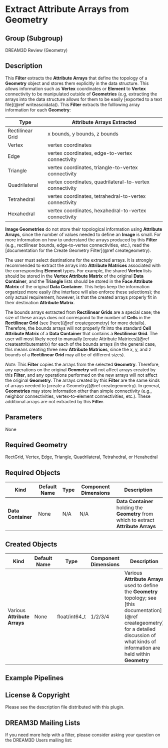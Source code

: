 # Extract Attribute Arrays from Geometry  #


## Group (Subgroup) ##

DREAM3D Review (Geometry)

## Description ##

This **Filter** extracts the **Attribute Arrays** that define the topology of a **Geometry** object and stores them explicitly in the data structure.  This allows information such as **Vertex** coordinates or **Element** to **Vertex** connectivity to be manipulated outside of **Geometries** (e.g, extracting the arrays into the data structure allows for them to be easily [exported to a text file](@ref writeasciidata)).  This **Filter** extracts the folllowing array information for each **Geometry**:

| Type             | Attribute Arrays Extracted |
|------------------|--------------------|
| Rectilinear Grid | x bounds, y bounds, z bounds |
| Vertex | vertex coordinates | 
| Edge | vertex coordinates, edge-to-vertex connectivity | 
| Triangle | vertex coordinates, triangle-to-vertex connectivity |
| Quadrilateral | vertex coordinates, quadrilateral-to-vertex connectivity |
| Tetrahedral | vertex coordinates, tetrahedral-to-vertex connectivity |
| Hexahedral | vertex coordinates, hexahedral-to-vertex connectivity |

**Image Geometries** do not store their topological information using **Attribute Arrays**, since the number of values needed to define an **Image** is small.  For more information on how to understand the arrays produced by this **Filter** (e.g., rectilinear bounds, edge-to-vertex connectivities, etc.), read the [documentation for the Create Geometry Filter](@ref creategeometry).

The user must select destinations for the extracted arrays.  It is strongly recommended to extract the arrays into **Attribute Matrices** associated with the corresponding **Element** types.  For example, the shared **Vertex** lists should be stored in the **Vertex Attribute Matrix** of the original **Data Container**, and the **Triangle** lists should be stored in the **Face Attribute Matrix** of the original **Data Container**.  This helps keep the information organized more easily (the interface will also enforce these selections); the only actual requirement, however, is that the created arrays properly fit in their destination **Attribute Matrix**. 

The bounds arrays extracted from **Rectilinear Grids** are a special case; the size of these arrays does not correspond to the number of **Cells** in the **Rectilinear Grid** (see [here](@ref creategeometry) for more details).  Therefore, the bounds arrays will not properly fit into the standard **Cell Attribute Matrix** of a **Data Container** that contains a **Rectilinear Grid**.  The user will most likely need to manually [create Attribute Matrices](@ref createattributematrix) for each of the bounds arrays (in the general case, this means creating three new **Attribute Matrices**, since the x, y, and z bounds of a **Rectilinear Grid** may all be of different sizes).  

_Note:_ This **Filter** copies the arrays from the selected **Geometry**.  Therefore, any operations on the original **Geometry** will not affect arrays created by this **Filter**, and any operations performed on the new arrays will not affect the original **Geometry**.  The arrays created by this **Filter** are the same kinds of arrays needed to [create a Geometry](@ref creategeometry).  In general, **Geometries** may store information other than simple connectivity (e.g., neighbor connectivities, vertex-to-element connectivities, etc.).  These additional arrays are not extracted by this **Filter**.

## Parameters ##

None

## Required Geometry ###

RectGrid, Vertex, Edge, Triangle, Quadrilateral, Tetrahedral, or Hexahedral

## Required Objects ##

| Kind | Default Name | Type | Component Dimensions | Description |
|------|--------------|------|----------------------|-------------|
| **Data Container** | None | N/A | N/A | **Data Container** holding the **Geometry** from which to extract **Attribute Arrays**  |

## Created Objects ##

| Kind | Default Name | Type | Component Dimensions | Description |
|------|--------------|------|----------------------|-------------|
| Various **Attribute Arrays** | None | float/int64_t | 1/2/3/4 | Various **Attribute Arrays** used to define the **Geometry** topology; see [this documentation](@ref creategeometry) for a detailed discussion of what kinds of information are held within **Geometry** |

## Example Pipelines ##



## License & Copyright ##

Please see the description file distributed with this plugin.

## DREAM3D Mailing Lists ##

If you need more help with a filter, please consider asking your question on the DREAM3D Users mailing list:
